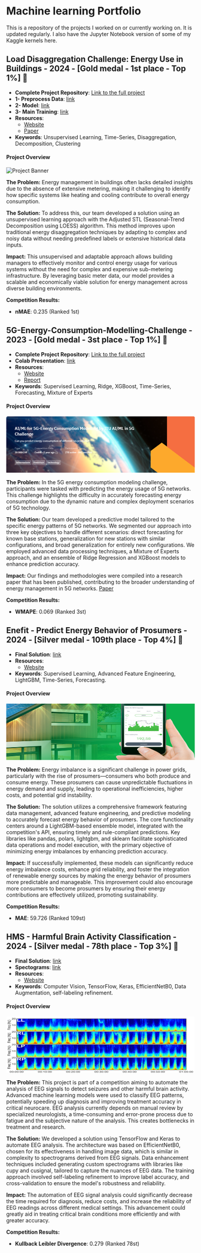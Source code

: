 # Machine learning Portfolio 

This is a repository of the projects I worked on or currently working on. It is updated regularly. I also have the Jupyter Notebook version of some of my Kaggle kernels here.

## Load Disaggregation Challenge: Energy Use in Buildings - 2024 - [Gold medal - 1st place - Top 1%] 🥇
- **Complete Project Repository**: [Link to the full project](https://github.com/rafaelsudbrackzimmermann/1-PLACE-SOLUTION-Adrenalin-Load-Disaggregation-Challenge/tree/main)
- **1- Preprocess Data**: [link](https://github.com/rafaelsudbrackzimmermann/1-PLACE-SOLUTION-Adrenalin-Load-Disaggregation-Challenge/blob/main/Submission%201/code/_1_pre_process.py)
- **2- Model**: [link](https://github.com/rafaelsudbrackzimmermann/1-PLACE-SOLUTION-Adrenalin-Load-Disaggregation-Challenge/blob/main/Submission%201/code/_2_model.py)
- **3- Main Training**: [link](https://github.com/rafaelsudbrackzimmermann/1-PLACE-SOLUTION-Adrenalin-Load-Disaggregation-Challenge/blob/main/Submission%201/code/_4_main_train.py)
- **Resources**: 
  - [Website](https://adrenalin.energy/Load-Disaggregation-Challenge-Energy-use-in-buildings)
  - [Paper](https://github.com/rafaelsudbrackzimmermann/1-PLACE-SOLUTION-ADRENALIN/blob/main/Submission%201/Report.docx)
- **Keywords**: Unsupervised Learning, Time-Series, Disaggregation, Decomposition, Clustering 

#### Project Overview
<img src="https://raw.githubusercontent.com/rafaelsudbrackzimmermann/1-PLACE-SOLUTION-Adrenalin-Load-Disaggregation-Challenge/main/Submission%201/Banner2.png" alt="Project Banner" width="600" height="150">

**The Problem:**
Energy management in buildings often lacks detailed insights due to the absence of extensive metering, making it challenging to identify how specific systems like heating and cooling contribute to overall energy consumption.

**The Solution:**
To address this, our team developed a solution using an unsupervised learning approach with the Adjusted STL (Seasonal-Trend Decomposition using LOESS) algorithm. This method improves upon traditional energy disaggregation techniques by adapting to complex and noisy data without needing predefined labels or extensive historical data inputs.

**Impact:**
This unsupervised and adaptable approach allows building managers to effectively monitor and control energy usage for various systems without the need for complex and expensive sub-metering infrastructure. By leveraging basic meter data, our model provides a scalable and economically viable solution for energy management across diverse building environments.

**Competition Results:**
- **nMAE**: 0.235 (Ranked 1st)

## 5G-Energy-Consumption-Modelling-Challenge - 2023 - [Gold medal - 3st place - Top 1%] 🥇
- **Complete Project Repository**: [Link to the full project](https://github.com/ITU-AI-ML-in-5G-Challenge/-3-Place-Solution-5G-Energy-Consumption-Modelling-Challenge)
- **Colab Presentation**: [link](https://github.com/ITU-AI-ML-in-5G-Challenge/-3-Place-Solution-5G-Energy-Consumption-Modelling-Challenge/blob/main/ITU_5G_Model_WMAPE-0.69.ipynb)
- **Resources**: 
  - [Website](https://aiforgood.itu.int/event/5g-energy-consumption-modelling-ai-ml-solutions-for-climate-change/)
  - [Report](https://github.com/ITU-AI-ML-in-5G-Challenge/-3-Place-Solution-5G-Energy-Consumption-Modelling-Challenge/blob/main/ITUJ-2024-0022.R2_APR_TSB_EDIT.pdf)
- **Keywords**: Supervised Learning, Ridge, XGBoost, Time-Series, Forecasting, Mixture of Experts

#### Project Overview
<img src="https://raw.githubusercontent.com/ITU-AI-ML-in-5G-Challenge/-3-Place-Solution-5G-Energy-Consumption-Modelling-Challenge/main/Banner.png" alt="Project Banner" width="600" height="150">

**The Problem:**
In the 5G energy consumption modeling challenge, participants were tasked with predicting the energy usage of 5G networks. This challenge highlights the difficulty in accurately forecasting energy consumption due to the dynamic nature and complex deployment scenarios of 5G technology.

**The Solution:**
Our team developed a predictive model tailored to the specific energy patterns of 5G networks. We segmented our approach into three key objectives to handle different scenarios: direct forecasting for known base stations, generalization for new stations with similar configurations, and broad generalization for entirely new configurations. We employed advanced data processing techniques, a Mixture of Experts approach, and an ensemble of Ridge Regression and XGBoost models to enhance prediction accuracy.

**Impact:**
Our findings and methodologies were compiled into a research paper that has been published, contributing to the broader understanding of energy management in 5G networks. [Paper](https://github.com/ITU-AI-ML-in-5G-Challenge/-3-Place-Solution-5G-Energy-Consumption-Modelling-Challenge/blob/main/ITUJ-2024-0022.R2_APR_TSB_EDIT.pdf)

**Competition Results:**
- **WMAPE**: 0.069 (Ranked 3st)

## Enefit - Predict Energy Behavior of Prosumers - 2024 - [Silver medal - 109th place - Top 4%] 🥈
- **Final Solution**: [link](https://github.com/rafaelsudbrackzimmermann/-MachineLearning/blob/main/portfolios/enefit/enefit-final-submission.ipynb)
- **Resources**: 
  - [Website](https://www.kaggle.com/competitions/predict-energy-behavior-of-prosumers/overview)
- **Keywords**: Supervised Learning, Advanced Feature Engineering, LightGBM, Time-Series, Forecasting.

#### Project Overview
<img src="https://raw.githubusercontent.com/rafaelsudbrackzimmermann/-MachineLearning/main/portfolios/enefit/Banner.png" alt="Project Banner" width="600" height="150">

**The Problem:**
Energy imbalance is a significant challenge in power grids, particularly with the rise of prosumers—consumers who both produce and consume energy. These prosumers can cause unpredictable fluctuations in energy demand and supply, leading to operational inefficiencies, higher costs, and potential grid instability.

**The Solution:**
The solution utilizes a comprehensive framework featuring data management, advanced feature engineering, and predictive modeling to accurately forecast energy behavior of prosumers. The core functionality centers around a LightGBM-based ensemble model, integrated with the competition's API, ensuring timely and rule-compliant predictions. Key libraries like pandas, polars, lightgbm, and sklearn facilitate sophisticated data operations and model execution, with the primary objective of minimizing energy imbalances by enhancing prediction accuracy.

**Impact:**
If successfully implemented, these models can significantly reduce energy imbalance costs, enhance grid reliability, and foster the integration of renewable energy sources by making the energy behavior of prosumers more predictable and manageable. This improvement could also encourage more consumers to become prosumers by ensuring their energy contributions are effectively utilized, promoting sustainability.

**Competition Results:**
- **MAE**: 59.726 (Ranked 109st)

## HMS - Harmful Brain Activity Classification - 2024 - [Silver medal - 78th place - Top 3%] 🥈
- **Final Solution**: [link](https://www.kaggle.com/code/rafaelzimmermann1/no-ensemble-new-spectrograms-label-refine)
- **Spectograms**: [link](https://www.kaggle.com/code/rafaelzimmermann1/hms-spectrogram-creation-using-gpu)
- **Resources**: 
  - [Website](https://www.kaggle.com/competitions/hms-harmful-brain-activity-classification/overview)
- **Keywords**: Computer Vision, TensorFlow, Keras, EfficientNetB0, Data Augmentation, self-labeling refinement.

#### Project Overview
<img src="https://raw.githubusercontent.com/rafaelsudbrackzimmermann/-MachineLearning/main/portfolios/HMS/header.png" alt="Project Banner" width="600" height="150">

**The Problem:**
This project is part of a competition aiming to automate the analysis of EEG signals to detect seizures and other harmful brain activity. Advanced machine learning models were used to classify EEG patterns, potentially speeding up diagnosis and improving treatment accuracy in critical neurocare.
EEG analysis currently depends on manual review by specialized neurologists, a time-consuming and error-prone process due to fatigue and the subjective nature of the analysis. This creates bottlenecks in treatment and research.

**The Solution:**
We developed a solution using TensorFlow and Keras to automate EEG analysis. The architecture was based on EfficientNetB0, chosen for its effectiveness in handling image data, which is similar in complexity to spectrograms derived from EEG signals. Data enhancement techniques included generating custom spectrograms with libraries like cupy and cusignal, tailored to capture the nuances of EEG data. The training approach involved self-labeling refinement to improve label accuracy, and cross-validation to ensure the model's robustness and reliability.

**Impact:**
The automation of EEG signal analysis could significantly decrease the time required for diagnosis, reduce costs, and increase the reliability of EEG readings across different medical settings. This advancement could greatly aid in treating critical brain conditions more efficiently and with greater accuracy.

**Competition Results:**
- **Kullback Leibler Divergence**: 0.279 (Ranked 78st)




